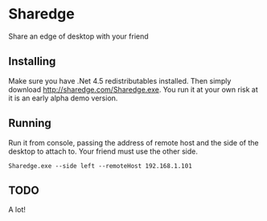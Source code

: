 Sharedge
========

Share an edge of desktop with your friend

Installing
----------
Make sure you have .Net 4.5 redistributables installed.
Then simply download http://sharedge.com/Sharedge.exe.
You run it at your own risk at it is an early alpha demo version.


Running
-------
Run it from console, passing the address of remote host and the side of the desktop to attach to.
Your friend must use the other side.

    Sharedge.exe --side left --remoteHost 192.168.1.101

TODO
----
A lot!
